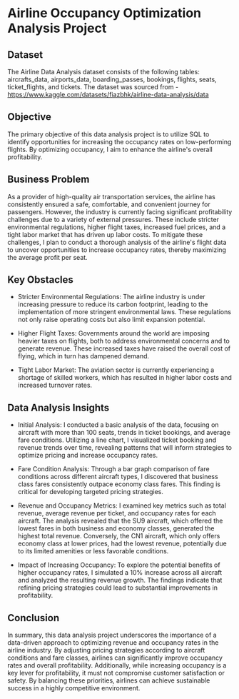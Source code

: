 # Airline Occupancy Optimization Analysis Project

## Dataset 
The Airline Data Analysis dataset consists of the following tables: aircrafts_data, airports_data, boarding_passes, bookings, flights, seats, ticket_flights, and tickets. The dataset was sourced from - https://www.kaggle.com/datasets/fiazbhk/airline-data-analysis/data

## Objective
The primary objective of this data analysis project is to utilize SQL to identify opportunities for increasing the occupancy rates on low-performing flights. By optimizing occupancy, I aim to enhance the airline's overall profitability.

## Business Problem
As a provider of high-quality air transportation services, the airline has consistently ensured a safe, comfortable, and convenient journey for passengers. However, the industry is currently facing significant profitability challenges due to a variety of external pressures. These include stricter environmental regulations, higher flight taxes, increased fuel prices, and a tight labor market that has driven up labor costs. To mitigate these challenges, I plan to conduct a thorough analysis of the airline's flight data to uncover opportunities to increase occupancy rates, thereby maximizing the average profit per seat.

## Key Obstacles
* Stricter Environmental Regulations: The airline industry is under increasing pressure to reduce its carbon footprint, leading to the implementation of more stringent environmental laws. These regulations not only raise operating costs but also limit expansion potential.

* Higher Flight Taxes: Governments around the world are imposing heavier taxes on flights, both to address environmental concerns and to generate revenue. These increased taxes have raised the overall cost of flying, which in turn has dampened demand.

* Tight Labor Market: The aviation sector is currently experiencing a shortage of skilled workers, which has resulted in higher labor costs and increased turnover rates.

## Data Analysis Insights
* Initial Analysis: I conducted a basic analysis of the data, focusing on aircraft with more than 100 seats, trends in ticket bookings, and average fare conditions. Utilizing a line chart, I visualized ticket booking and revenue trends over time, revealing patterns that will inform strategies to optimize pricing and increase occupancy rates.

* Fare Condition Analysis: Through a bar graph comparison of fare conditions across different aircraft types, I discovered that business class fares consistently outpace economy class fares. This finding is critical for developing targeted pricing strategies.

* Revenue and Occupancy Metrics: I examined key metrics such as total revenue, average revenue per ticket, and occupancy rates for each aircraft. The analysis revealed that the SU9 aircraft, which offered the lowest fares in both business and economy classes, generated the highest total revenue. Conversely, the CN1 aircraft, which only offers economy class at lower prices, had the lowest revenue, potentially due to its limited amenities or less favorable conditions.

* Impact of Increasing Occupancy: To explore the potential benefits of higher occupancy rates, I simulated a 10% increase across all aircraft and analyzed the resulting revenue growth. The findings indicate that refining pricing strategies could lead to substantial improvements in profitability.

## Conclusion
In summary, this data analysis project underscores the importance of a data-driven approach to optimizing revenue and occupancy rates in the airline industry. By adjusting pricing strategies according to aircraft conditions and fare classes, airlines can significantly improve occupancy rates and overall profitability. Additionally, while increasing occupancy is a key lever for profitability, it must not compromise customer satisfaction or safety. By balancing these priorities, airlines can achieve sustainable success in a highly competitive environment.

